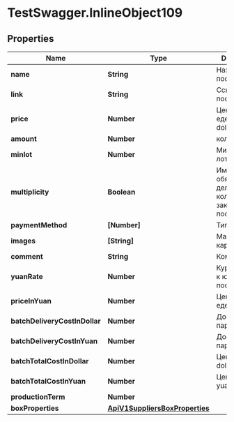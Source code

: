 # TestSwagger.InlineObject109

## Properties

Name | Type | Description | Notes
------------ | ------------- | ------------- | -------------
**name** | **String** | Название поставщика. | [optional] 
**link** | **String** | Ссылка на поставщика. | [optional] 
**price** | **Number** | Цена за еденицу, dollar | [optional] 
**amount** | **Number** | кол-во | [optional] 
**minlot** | **Number** | Минимальный лот. | [optional] 
**multiplicity** | **Boolean** | Имеет ли обязательный делитель на кол-во в заказе поставщик | [optional] 
**paymentMethod** | **[Number]** | Тип оплаты | [optional] 
**images** | **[String]** | Массив картинок. | [optional] 
**comment** | **String** | Комментарий | [optional] 
**yuanRate** | **Number** | Курс доллара к юаню поставщика.  | [optional] 
**priceInYuan** | **Number** | Цена за еденицу, yuan | [optional] 
**batchDeliveryCostInDollar** | **Number** | Доставка партии, dollar | [optional] 
**batchDeliveryCostInYuan** | **Number** | Доставка партии, yuan | [optional] 
**batchTotalCostInDollar** | **Number** | Цена партии, dollar | [optional] 
**batchTotalCostInYuan** | **Number** | Цена партии, yuan | [optional] 
**productionTerm** | **Number** |  | [optional] 
**boxProperties** | [**ApiV1SuppliersBoxProperties**](ApiV1SuppliersBoxProperties.md) |  | [optional] 



